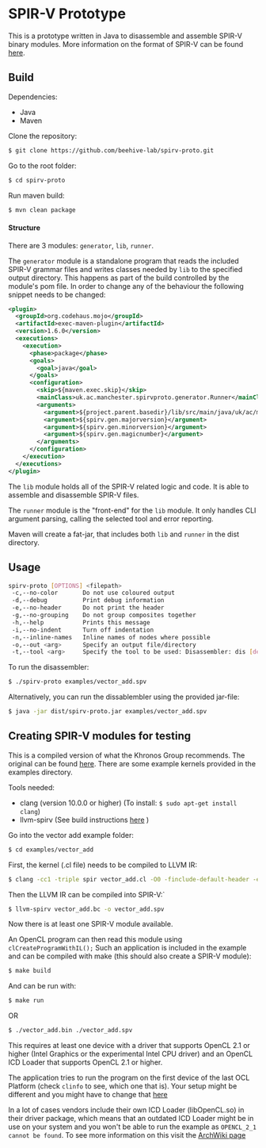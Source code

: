 # SPIR-V Prototype

This is a prototype written in Java to disassemble and assemble SPIR-V binary modules.
More information on the format of SPIR-V can be found [here](docs/SPIRV.md).

## Build

Dependencies:

- Java
- Maven

Clone the repository:

```bash
$ git clone https://github.com/beehive-lab/spirv-proto.git
```

Go to the root folder:
```bash
$ cd spirv-proto
```

Run maven build:
```bash
$ mvn clean package
```

#### Structure
There are 3 modules: `generator`, `lib`, `runner`.

The `generator` module is a standalone program that reads the included SPIR-V grammar files and writes classes needed 
by `lib` to the specified output directory.
This happens as part of the build controlled by the module's pom file.
In order to change any of the behaviour the following snippet needs to be changed:
```xml
<plugin>
  <groupId>org.codehaus.mojo</groupId>
  <artifactId>exec-maven-plugin</artifactId>
  <version>1.6.0</version>
  <executions>
    <execution>
      <phase>package</phase>
      <goals>
        <goal>java</goal>
      </goals>
      <configuration>
        <skip>${maven.exec.skip}</skip>
        <mainClass>uk.ac.manchester.spirvproto.generator.Runner</mainClass>
        <arguments>
          <argument>${project.parent.basedir}/lib/src/main/java/uk/ac/manchester/spirvproto/lib</argument>
          <argument>${spirv.gen.majorversion}</argument>
          <argument>${spirv.gen.minorversion}</argument>
          <argument>${spirv.gen.magicnumber}</argument>
        </arguments>
      </configuration>
    </execution>
  </executions>
</plugin>
```

The `lib` module holds all of the SPIR-V related logic and code. 
It is able to assemble and disassemble SPIR-V files.

The `runner` module is the "front-end" for the `lib` module.
It only handles CLI argument parsing, calling the selected tool and error reporting.

Maven will create a fat-jar, that includes both `lib` and `runner` in the dist directory.

## Usage

```bash
spirv-proto [OPTIONS] <filepath>
 -c,--no-color       Do not use coloured output
 -d,--debug          Print debug information
 -e,--no-header      Do not print the header
 -g,--no-grouping    Do not group composites together
 -h,--help           Prints this message
 -i,--no-indent      Turn off indentation
 -n,--inline-names   Inline names of nodes where possible
 -o,--out <arg>      Specify an output file/directory
 -t,--tool <arg>     Specify the tool to be used: Disassembler: dis [default] | Assembler asm
```

To run the disassembler:

```bash
$ ./spirv-proto examples/vector_add.spv
```

Alternatively, you can run the dissablembler using the provided jar-file:

```bash
$ java -jar dist/spirv-proto.jar examples/vector_add.spv
```

## Creating SPIR-V modules for testing

This is a compiled version of what the Khronos Group recommends. The original can be found [here](https://www.khronos.org/blog/offline-compilation-of-opencl-kernels-into-spir-v-using-open-source-tooling).
 There are some example kernels provided in the examples directory.

Tools needed:

- clang (version 10.0.0 or higher) (To install: `$ sudo apt-get install clang`)
- llvm-spirv (See build instructions [here](https://github.com/KhronosGroup/SPIRV-LLVM) )

Go into the vector add example folder:

```bash
$ cd examples/vector_add
```

First, the kernel (.cl file) needs to be compiled to LLVM IR:
```bash 
$ clang -cc1 -triple spir vector_add.cl -O0 -finclude-default-header -emit-llvm-bc -o vector_add.bc
```

Then the LLVM IR can be compiled into SPIR-V:`
```bash
$ llvm-spirv vector_add.bc -o vector_add.spv
```

Now there is at least one SPIR-V module available.

An OpenCL program can then read this module using `clCreateProgramWithIL();`
Such an application is included in the example and can be compiled with make (this should also create a SPIR-V module):

```bash
$ make build
```

And can be run with: 
```bash
$ make run
```
OR
```bash
$ ./vector_add.bin ./vector_add.spv
```

This requires at least one device with a driver that supports OpenCL 2.1 or higher (Intel Graphics or the experimental Intel CPU driver) and an OpenCL ICD Loader that supports OpenCL 2.1 or higher. 

The application tries to run the program on the first device of the last OCL Platform (check `clinfo` to see, which one that is). Your setup might be different and you might have to change that [here](https://github.com/beehive-lab/spirv-proto/blob/665a19e9527f2bf5121ecc23c19e17656bfbf0a2/examples/vector_add_il.c#L72)

In a lot of cases vendors include their own ICD Loader (libOpenCL.so) in their driver package, which means that an outdated ICD Loader might be in use on your system and you won't be able to run the example as `OPENCL_2_1 cannot be found`. To see more information on this visit the [ArchWiki page](https://wiki.archlinux.org/index.php/GPGPU)